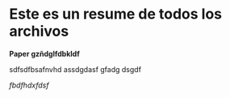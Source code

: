 # Este es un resume de todos los archivos

**Paper gzñdglfdbkldf**

sdfsdfbsafnvhd
assdgdasf
gfadg
dsgdf


_fbdfhdxfdsf_
